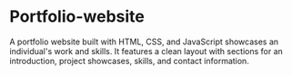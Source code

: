 # Portfolio-website
A portfolio website built with HTML, CSS, and JavaScript showcases an individual's work and skills. It features a clean layout with sections for an introduction, project showcases, skills, and contact information.

